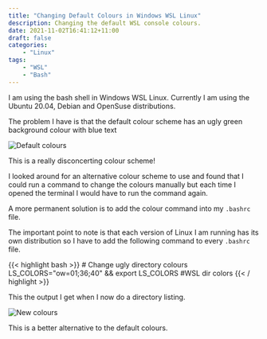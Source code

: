 ```yaml
---
title: "Changing Default Colours in Windows WSL Linux"
description: Changing the default WSL console colours.
date: 2021-11-02T16:41:12+11:00
draft: false
categories: 
    - "Linux"
tags: 
    - "WSL"
    - "Bash"
---
```


I am using the bash shell in Windows WSL Linux. Currently I am using the Ubuntu 20.04, Debian and OpenSuse distributions.

The problem I have is that the default colour scheme has an ugly green background colour with blue text

![Default colours](/images/default-colours.jpg "Default colours")

This is a really disconcerting colour scheme!

I looked around for an alternative colour scheme to use and found that I could run a command to change the colours manually but each time I opened the terminal I would have to run the command again.

A more permanent solution is to add the colour command into my ``.bashrc`` file.

The important point to note is that each version of Linux I am running has its own distribution so I have to add the following command to every ``.bashrc`` file.

{{< highlight bash >}}
	# Change ugly directory colours
	LS_COLORS="ow=01;36;40" && export LS_COLORS #WSL dir colors
{{< / highlight >}}

This the output I get when I now do a directory listing.

![New colours](/images/new-colours.jpg "New colours")

This is a better alternative to the default colours.
